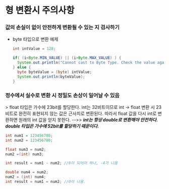 # 형 변환시 주의사항

### 값의 손실이 없이 안전하게 변환될 수 있는 지 검사하기

- byte 타입으로 변환 예제

  ```Java
  int intValue = 128;

  if( (i<Byte.MIN_VALUE) || (i>Byte.MAX_VALUE) ) {
    System.out.println("Cannot cast to Byte Type. Check the value again.");
  } else {
    byte byteValue = (byte) intValue;
    System.out.println(byteValue);
  }

  ```



### 정수에서 실수로 변환 시 정밀도 손상이 일어날 수 있음

\> float 타입은 가수에 23bit를 할당한다. int는 32비트이므로 int -> float 변환 시 23비트로 완전히 표현되지
   않는 값은 근사치로 변환된다. 따라서 float 값을 다시 int로 변환하면 원래의 int 값을 얻지 못한다.
   -->> ***int는 항상 double로 변환해야 안전하다. double 타입은 가수에 52bit를 할당하기 때문이다.***

```java
int num1 = 123456780;
int num2 = 123456780;

float num3 = num2;
num2 =(int) num3;

int result = num1 - num2; //0이 되어야 하나, -4가 나옴

double num4 = num2;
num2 = (int) num4;
int result = num1 = num2; //0이 나옴.
```

